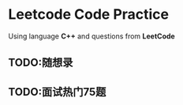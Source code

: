 # Leetcode Code Practice

Using language **C++** and questions from **LeetCode**

## TODO:随想录

## TODO:面试热门75题

